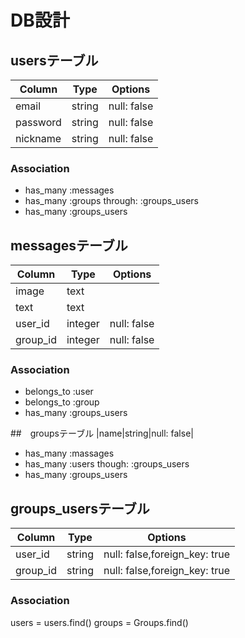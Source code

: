 # DB設計
## usersテーブル
|Column|Type|Options|
|------|----|-------|
|email|string|null: false|
|password|string|null: false|
|nickname|string|null: false|
### Association
- has_many :messages
- has_many :groups through: :groups_users
- has_many :groups_users

## messagesテーブル
|Column|Type|Options|
|------|----|-------|
|image|text||
|text|text||
|user_id|integer|null: false|
|group_id|integer|null: false|
### Association
- belongs_to :user
- belongs_to :group
- has_many :groups_users

##　groupsテーブル
|name|string|null: false|
- has_many :massages
- has_many :users though: :groups_users
- has_many :groups_users
## groups_usersテーブル
|Column|Type|Options|
|------|----|-------|
|user_id|string|null: false,foreign_key: true|
|group_id|string|null: false,foreign_key: true|
### Association
users = users.find()
groups = Groups.find()